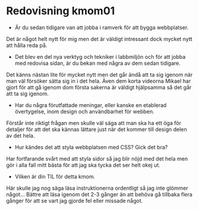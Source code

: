 ---
---
Redovisning kmom01
=========================

* Är du sedan tidigare van att jobba i ramverk för att bygga webbplatser.

Det är något helt nytt för mig men det är väldigt intressant dock mycket nytt att hålla reda på.

* Det blev en del nya verktyg och tekniker i labbmiljön och för att jobba med redovisa sidan, är du bekan med några av dem sedan tidigare.

Det känns nästan lite för mycket nytt men det går ändå att ta sig igenom när man väl försöker sätta sig in i det hela.
Även dem korta videorna Mikael har gjort för att gå igenom dom första sakerna är väldigt hjälpsamma så det går att ta sig igenom.

* Har du några förutfattade meningar, eller kanske en etablerad övertygelse, inom design och användbarhet för webben.

Förstår inte riktigt frågan men skulle väl säga att man ska ha ett öga för detaljer för att det ska kännas lättare just när det kommer till design delen av det hela.

* Hur kändes det att styla webbplatsen med CSS? Gick det bra?

Har fortfarande svårt med att styla sidor så jag blir nöjd med det hela men gör i alla fall mitt bästa för att jag ska tycka det ser helt okej ut.

* Vilken är din TIL för detta kmom.

Här skulle jag nog säga läsa instruktionerna ordentligt så jag inte glömmer något... Bättre att läsa igenom det 2-3 gånger än att behöva gå tillbaka flera gånger för att se vart jag gjorde fel eller missade något.
